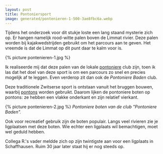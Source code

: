 ```yaml
---
layout: post
title: Pontoniersport
image: generated/pontenieren-1-500-3ae8fbc6a.webp
---
```


Tijdens het onderzoek voor dit stukje loste een lang staand mysterie zich op. Er hangen namelijk rood-witte palen boven de Limmat rivier. Deze palen worden bij kajakwedstrijden gebruikt om het parcours aan te geven. Het vreemde is dat de Limmat op dit punt daar te kalm voor is.

{% picture pontenieren-1.jpg %}

Ik realiseerde mij dat deze palen van de lokale [pontoniere](https://de.m.wikipedia.org/wiki/Pontoniersport) club zijn, toen ik las dat het doel van deze sport is om een parcours zo snel en precies mogelijk af te leggen. Even verderop zit dan ook de _Pontoniere Baden_ club.

Deze traditionele Zwitserse sport is ontstaan vanuit het bruggen bouwen, waarbij [pontons](https://nl.wikipedia.org/wiki/Ponton) worden gebruikt. Daarom lijken de pontoniere boten op pontons: ze hebben een vlakke onderkant en zijn relatief vierkant.

{% picture pontenieren-2.jpg %}
_Pontoniere boten van de club "Pontoniere Baden"._

Ook voor recreatief gebruik zijn de boten populair. Langs veel rivieren zie je ligplaatsen met deze boten. Wie echter een ligplaats wil bemachtigen, moet wel geduld hebben.

Collega R.'s vader meldde zich op zijn twintigste aan voor een ligplaats in Schaffhausen. Ruim 30 jaar later staat hij er nog steeds op.

